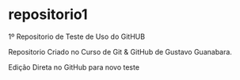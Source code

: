 # repositorio1
 1º Repositorio de Teste de Uso do GitHUB

Repositorio Criado no Curso de Git & GitHub de Gustavo Guanabara.

Edição Direta no GitHub para novo teste
